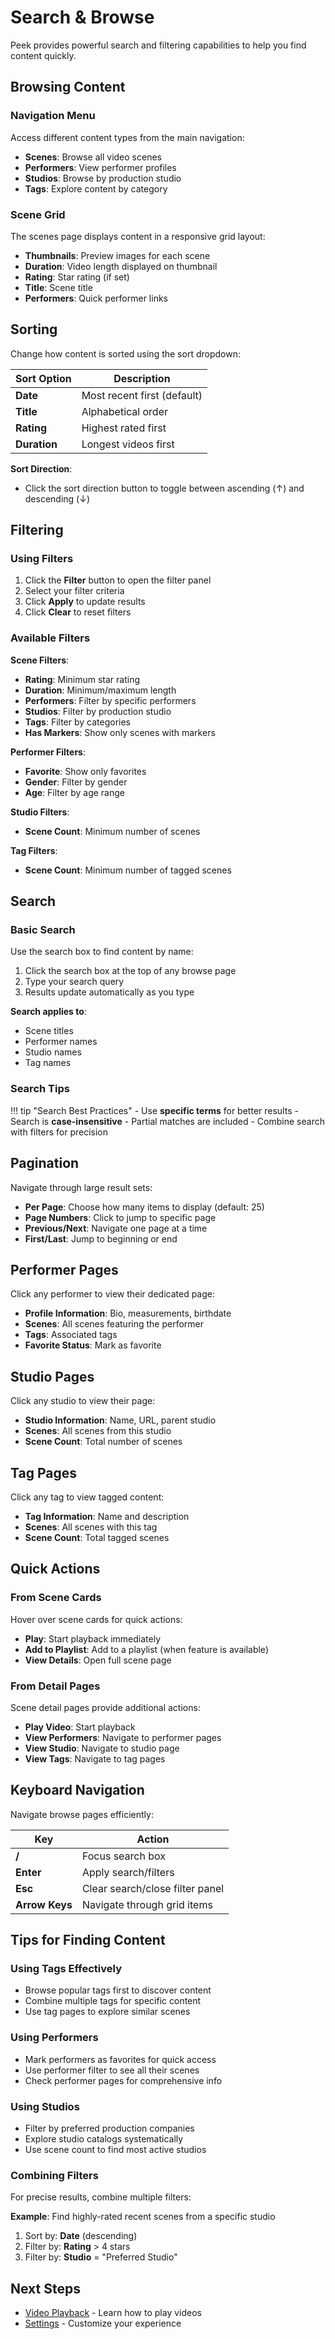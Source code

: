 # Search & Browse

Peek provides powerful search and filtering capabilities to help you find content quickly.

## Browsing Content

### Navigation Menu

Access different content types from the main navigation:

- **Scenes**: Browse all video scenes
- **Performers**: View performer profiles
- **Studios**: Browse by production studio
- **Tags**: Explore content by category

### Scene Grid

The scenes page displays content in a responsive grid layout:

- **Thumbnails**: Preview images for each scene
- **Duration**: Video length displayed on thumbnail
- **Rating**: Star rating (if set)
- **Title**: Scene title
- **Performers**: Quick performer links

## Sorting

Change how content is sorted using the sort dropdown:

| Sort Option | Description |
|-------------|-------------|
| **Date** | Most recent first (default) |
| **Title** | Alphabetical order |
| **Rating** | Highest rated first |
| **Duration** | Longest videos first |

**Sort Direction**:
- Click the sort direction button to toggle between ascending (↑) and descending (↓)

## Filtering

### Using Filters

1. Click the **Filter** button to open the filter panel
2. Select your filter criteria
3. Click **Apply** to update results
4. Click **Clear** to reset filters

### Available Filters

**Scene Filters**:
- **Rating**: Minimum star rating
- **Duration**: Minimum/maximum length
- **Performers**: Filter by specific performers
- **Studios**: Filter by production studio
- **Tags**: Filter by categories
- **Has Markers**: Show only scenes with markers

**Performer Filters**:
- **Favorite**: Show only favorites
- **Gender**: Filter by gender
- **Age**: Filter by age range

**Studio Filters**:
- **Scene Count**: Minimum number of scenes

**Tag Filters**:
- **Scene Count**: Minimum number of tagged scenes

## Search

### Basic Search

Use the search box to find content by name:

1. Click the search box at the top of any browse page
2. Type your search query
3. Results update automatically as you type

**Search applies to**:
- Scene titles
- Performer names
- Studio names
- Tag names

### Search Tips

!!! tip "Search Best Practices"
    - Use **specific terms** for better results
    - Search is **case-insensitive**
    - Partial matches are included
    - Combine search with filters for precision

## Pagination

Navigate through large result sets:

- **Per Page**: Choose how many items to display (default: 25)
- **Page Numbers**: Click to jump to specific page
- **Previous/Next**: Navigate one page at a time
- **First/Last**: Jump to beginning or end

## Performer Pages

Click any performer to view their dedicated page:

- **Profile Information**: Bio, measurements, birthdate
- **Scenes**: All scenes featuring the performer
- **Tags**: Associated tags
- **Favorite Status**: Mark as favorite

## Studio Pages

Click any studio to view their page:

- **Studio Information**: Name, URL, parent studio
- **Scenes**: All scenes from this studio
- **Scene Count**: Total number of scenes

## Tag Pages

Click any tag to view tagged content:

- **Tag Information**: Name and description
- **Scenes**: All scenes with this tag
- **Scene Count**: Total tagged scenes

## Quick Actions

### From Scene Cards

Hover over scene cards for quick actions:

- **Play**: Start playback immediately
- **Add to Playlist**: Add to a playlist (when feature is available)
- **View Details**: Open full scene page

### From Detail Pages

Scene detail pages provide additional actions:

- **Play Video**: Start playback
- **View Performers**: Navigate to performer pages
- **View Studio**: Navigate to studio page
- **View Tags**: Navigate to tag pages

## Keyboard Navigation

Navigate browse pages efficiently:

| Key | Action |
|-----|--------|
| **/** | Focus search box |
| **Enter** | Apply search/filters |
| **Esc** | Clear search/close filter panel |
| **Arrow Keys** | Navigate through grid items |

## Tips for Finding Content

### Using Tags Effectively

- Browse popular tags first to discover content
- Combine multiple tags for specific content
- Use tag pages to explore similar scenes

### Using Performers

- Mark performers as favorites for quick access
- Use performer filter to see all their scenes
- Check performer pages for comprehensive info

### Using Studios

- Filter by preferred production companies
- Explore studio catalogs systematically
- Use scene count to find most active studios

### Combining Filters

For precise results, combine multiple filters:

**Example**: Find highly-rated recent scenes from a specific studio
1. Sort by: **Date** (descending)
2. Filter by: **Rating** > 4 stars
3. Filter by: **Studio** = "Preferred Studio"

## Next Steps

- [Video Playback](video-playback.md) - Learn how to play videos
- [Settings](settings.md) - Customize your experience
